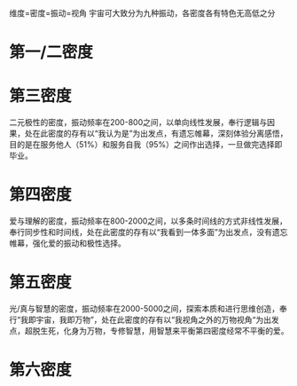 维度=密度=振动=视角
宇宙可大致分为九种振动，各密度各有特色无高低之分
# 第一/二密度
# 第三密度
二元极性的密度，振动频率在200-800之间，以单向线性发展，奉行逻辑与因果，处在此密度的存有以“我认为是”为出发点，有遗忘帷幕，深刻体验分离感悟，目的是在服务他人（51%）和服务自我（95%）之间作出选择，一旦做完选择即毕业。
# 第四密度
爱与理解的密度，振动频率在800-2000之间，以多条时间线的方式非线性发展，奉行同步性和时间线，处在此密度的存有以“我看到一体多面”为出发点，没有遗忘帷幕，强化爱的振动和极性选择。
# 第五密度
光/真与智慧的密度，振动频率在2000-5000之间，探索本质和进行思维创造，奉行“我即宇宙，我即万物”，处在此密度的存有以“我视角之外的万物视角“为出发点，超脱生死，化身为万物，专修智慧，用智慧来平衡第四密度经常不平衡的爱。
# 第六密度

